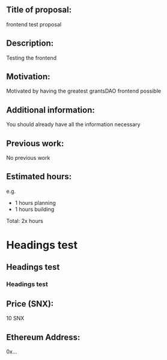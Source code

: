 ## Title of proposal: 
frontend test proposal

## Description: 
Testing the frontend

## Motivation: 
Motivated by having the greatest grantsDAO frontend possible

## Additional information: 
You should already have all the information necessary

## Previous work: 
No previous work

## Estimated hours: 
e.g. 
- 1 hours planning
- 1 hours building

Total: 2x hours

# Headings test
## Headings test
### Headings test

## Price (SNX): 
10 SNX

## Ethereum Address: 
0x...
